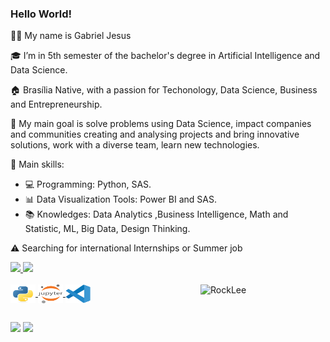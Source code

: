 ### Hello World!

👋🏻 My name is Gabriel Jesus

🎓 I’m in 5th semester of the bachelor's degree in Artificial Intelligence and Data Science.

🏠 Brasília Native, with a passion for Techonology, Data Science, Business and Entrepreneurship.

🎯 My main goal is solve problems using Data Science, impact companies and communities creating and analysing projects and bring innovative solutions, work with a diverse team, learn new technologies.

📌 Main skills:

- 💻 Programming: Python, SAS.
- 📊 Data Visualization Tools: Power BI and SAS.
- 📚 Knowledges: Data Analytics ,Business Intelligence, Math and Statistic, ML, Big Data, Design Thinking.

⚠️ Searching for international Internships or Summer job

<div>
  <a href="https://github.com/Gabrieljnc">
  <img height="150em" src="https://github-readme-stats.vercel.app/api?username=gabrieljnc&show_icons=true&theme=dark&include_all_commits=true&count_private=true"/>
  <img height="150em" src="https://github-readme-stats.vercel.app/api/top-langs/?username=gabrieljnc&layout=compact&langs_count=7&theme=dark"/>
</div>
 <div style="display: inline_block"><br>
  <img align="center" alt="Gzus-py" height="30" width="40" src="https://raw.githubusercontent.com/devicons/devicon/master/icons/python/python-original.svg">
  <img align="center" alt="Gzus-py" height="30" width="40" src="https://github.com/devicons/devicon/blob/master/icons/jupyter/jupyter-original-wordmark.svg">
  <img align="center" alt="Gzus-py" height="30" width="40" src="https://github.com/devicons/devicon/blob/master/icons/vscode/vscode-original.svg">
  <img align="right" alt="RockLee"  height="110" width="200" src="https://media.giphy.com/media/Hld1RfHBeQDmM/giphy.gif"> 
</div>
  
  ##
  
<div>
<a href="https://www.linkedin.com/in/gabrieljnc/" target="_blank"><img src="https://img.shields.io/badge/LinkedIn-0077B5?style=for-the-badge&logo=linkedin&logoColor=whit" target="_blank"></a>
<a href="https://open.spotify.com/user/o52ws05gzlvd9p9y8k2z3pytr" target="_blank"><img src="https://img.shields.io/badge/Spotify-1ED760?&style=for-the-badge&logo=spotify&logoColor=white" target="_blank"></a>
</div>  
  
</div>
  
  
 

